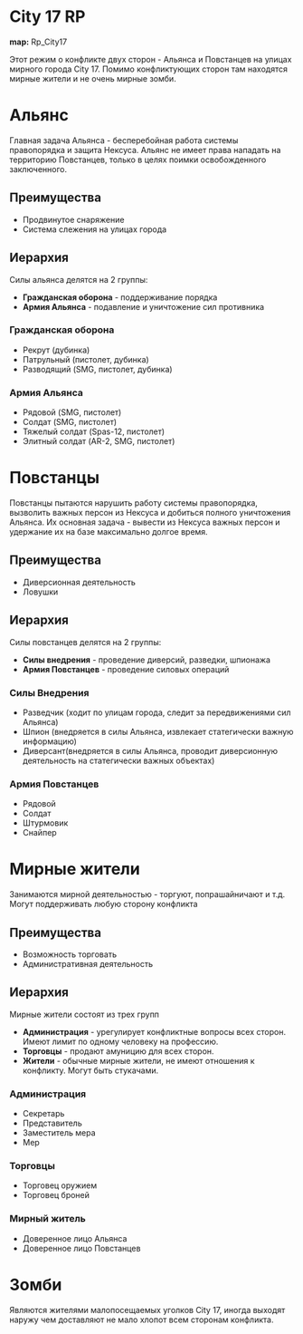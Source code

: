 # City 17 RP

**map:** Rp_City17

Этот режим о конфликте двух сторон - Альянса и Повстанцев на улицах мирного города City 17. Помимо конфликтующих сторон там находятся мирные жители и не очень мирные зомби.

# Альянс
Главная задача Альянса - бесперебойная работа системы правопорядка и защита Нексуса. Альянс не имеет права нападать на территорию Повстанцев, только в целях поимки освобожденного заключенного.

## Преимущества
- Продвинутое снаряжение
- Система слежения на улицах города

## Иерархия
Силы альянса делятся на 2 группы:
- **Гражданская оборона** - поддерживание порядка
- **Армия Альянса** - подавление и уничтожение сил противника

### Гражданская оборона
- Рекрут (дубинка)
- Патрульный (пистолет, дубинка)
- Разводящий (SMG, пистолет, дубинка)

### Армия Альянса
- Рядовой (SMG, пистолет)
- Солдат (SMG, пистолет)
- Тяжелый солдат (Spas-12, пистолет)
- Элитный солдат (AR-2, SMG, пистолет)

# Повстанцы
Повстанцы пытаются нарушить работу системы правопорядка, вызволить важных персон из Нексуса и добиться полного уничтожения Альянса. Их основная задача - вывести из Нексуса важных персон и удержание их на базе максимально долгое время.

## Преимущества
- Диверсионная деятельность
- Ловушки

## Иерархия
Силы повстанцев делятся на 2 группы:
- **Силы внедрения** - проведение диверсий, разведки, шпионажа
- **Армия Повстанцев** - проведение силовых операций

### Силы Внедрения
- Разведчик (ходит по улицам города, следит за передвижениями сил Альянса)
- Шпион (внедряется в силы Альянса, извлекает статегически важную информацию)
- Диверсант(внедряется в силы Альянса, проводит диверсионную деятельность на статегически важных объектах)

### Армия Повстанцев
- Рядовой
- Солдат
- Штурмовик
- Снайпер

# Мирные жители
Занимаются мирной деятельностью - торгуют, попрашайничают и т.д. Могут поддерживать любую сторону конфликта

## Преимущества
- Возможность торговать
- Административная деятельность

## Иерархия
Мирные жители состоят из трех групп
- **Администрация** - урегулирует конфликтные вопросы всех сторон. Имеют лимит по одному человеку на профессию.
- **Торговцы** - продают амуницию для всех сторон.
- **Жители** - обычные мирные жители, не имеют отношения к конфликту. Могут быть стукачами.

### Администрация
- Секретарь
- Представитель
- Заместитель мера
- Мер

### Торговцы
- Торговец оружием
- Торговец броней

### Мирный житель
- Доверенное лицо Альянса
- Доверенное лицо Повстанцев

# Зомби
Являются жителями малопосещаемых уголков City 17, иногда выходят наружу чем доставляют не мало хлопот всем сторонам конфликта.
